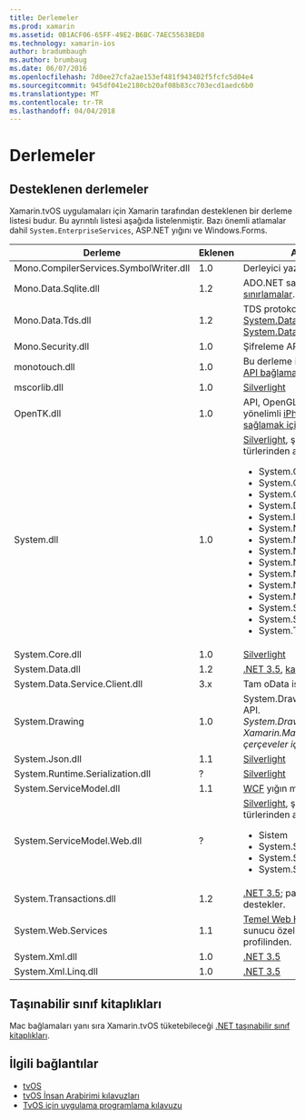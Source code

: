 ```yaml
---
title: Derlemeler
ms.prod: xamarin
ms.assetid: 0B1ACF06-65FF-49E2-B6BC-7AEC55638ED8
ms.technology: xamarin-ios
author: bradumbaugh
ms.author: brumbaug
ms.date: 06/07/2016
ms.openlocfilehash: 7d0ee27cfa2ae153ef481f943402f5fcfc5d04e4
ms.sourcegitcommit: 945df041e2180cb20af08b83cc703ecd1aedc6b0
ms.translationtype: MT
ms.contentlocale: tr-TR
ms.lasthandoff: 04/04/2018
---
```

# <a name="assemblies"></a>Derlemeler

## <a name="supported-assemblies"></a>Desteklenen derlemeler

Xamarin.tvOS uygulamaları için Xamarin tarafından desteklenen bir derleme listesi budur. Bu ayrıntılı listesi aşağıda listelenmiştir.  Bazı önemli atlamalar dahil `System.EnterpriseServices`, ASP.NET yığını ve Windows.Forms.

|Derleme|Eklenen|API Uyumluluk|
|---|---|---|
|Mono.CompilerServices.SymbolWriter.dll|1.0|Derleyici yazarların.|
|Mono.Data.Sqlite.dll|1.2|ADO.NET sağlayıcısı için SQLite; bkz: [sınırlamalar](~/ios/data-cloud/system.data.md).|
|Mono.Data.Tds.dll|1.2|TDS protokol desteği; için kullanılan [System.Data.SqlClient](https://developer.xamarin.com/api/namespace/System.Data.SqlClient/) içinde destek [System.Data](~/ios/data-cloud/system.data.md).|
|Mono.Security.dll|1.0|Şifreleme API'leri.|
|monotouch.dll|1.0|Bu derleme içeren [C# CocoaTouch API bağlama](https://developer.xamarin.com/api/root/ios-unified/).|
|mscorlib.dll|1.0|[Silverlight](http://msdn.microsoft.com/library/cc838194(VS.95).aspx)|
|OpenTK.dll|1.0|API, OpenGL/OpenAL nesne yönelimli [iPhone cihaz desteği sağlamak için Genişletilmiş](https://developer.xamarin.com/api/namespace/OpenGLES/).|
|System.dll|1.0|[Silverlight](http://msdn.microsoft.com/library/cc838194(VS.95).aspx), şu ad alanlarından türlerinden artı: <ul><li>System.Collections.Specialized</li> <li>System.ComponentModel</li> <li>System.ComponentModel.Design</li> <li>System.Diagnostics</li> <li>System.IO.Compression</li> <li>System.Net</li> <li>System.Net.Cache</li> <li>System.Net.Mail</li> <li>System.Net.Mime</li> <li>System.Net.NetworkInformation</li> <li>System.Net.Security</li> <li>System.Net.Sockets</li> <li>System.Security.Authentication</li> <li>System.Security.Cryptography</li> <li>System.Timers</li></ul>|
|System.Core.dll|1.0|[Silverlight](http://msdn.microsoft.com/library/cc838194(VS.95).aspx)|
|System.Data.dll|1.2|[.NET 3.5](http://msdn.microsoft.com/library/ms229335.aspx), [kaldırılan bazı işlevler ile](~/ios/data-cloud/system.data.md).|
|System.Data.Service.Client.dll|3.x|Tam oData istemcisi.|
|System.Drawing|1.0|System.Drawing API - yalnızca klasik API.<br />_System.Drawing Unified API Xamarin.Mac .NET 4.5 veya mobil çerçeveler için desteklenmiyor._|
|System.Json.dll|1.1|[Silverlight](http://msdn.microsoft.com/library/cc838194(VS.95).aspx)|
|System.Runtime.Serialization.dll|?|[Silverlight](http://msdn.microsoft.com/library/cc838194(VS.95).aspx)|
|System.ServiceModel.dll|1.1|[WCF](http://docs.xamarin.com/guides/cross-platform/application_fundamentals/introduction_to_web_services) yığın mevcut olarak [Silverlight](http://msdn.microsoft.com/library/cc838194(VS.95).aspx)|
|System.ServiceModel.Web.dll|?|[Silverlight](http://msdn.microsoft.com/library/cc838194(VS.95).aspx), şu ad alanlarından türlerinden artı: <ul><li>Sistem</li><li>System.ServiceModel.Channels</li><li>System.ServiceModel.Description</li><li>System.ServiceModel.Web</li></ul>|
|System.Transactions.dll|1.2|[.NET 3.5](http://msdn.microsoft.com/library/ms229335.aspx); parçası [System.Data](https://docs.microsoft.com/xamarin/ios/data-cloud/system.data) destekler.|
|System.Web.Services|1.1|[Temel Web Hizmetleri](http://docs.xamarin.com/guides/cross-platform/application_fundamentals/introduction_to_web_services) kaldırılan sunucu özellikler ile .NET 3.5 profilinden.|
|System.Xml.dll|1.0|[.NET 3.5](http://msdn.microsoft.com/library/ms229335.aspx)|
|System.Xml.Linq.dll|1.0|[.NET 3.5](http://msdn.microsoft.com/library/ms229335.aspx)|

<a name="Summary" />

## <a name="portable-class-libraries"></a>Taşınabilir sınıf kitaplıkları

Mac bağlamaları yanı sıra Xamarin.tvOS tüketebileceği [.NET taşınabilir sınıf kitaplıkları](~/cross-platform/app-fundamentals/pcl.md).



## <a name="related-links"></a>İlgili bağlantılar

- [tvOS](https://developer.apple.com/tvos/)
- [tvOS İnsan Arabirimi kılavuzları](https://developer.apple.com/tvos/human-interface-guidelines/)
- [TvOS için uygulama programlama kılavuzu](https://developer.apple.com/library/prerelease/tvos/documentation/General/Conceptual/AppleTV_PG/)
